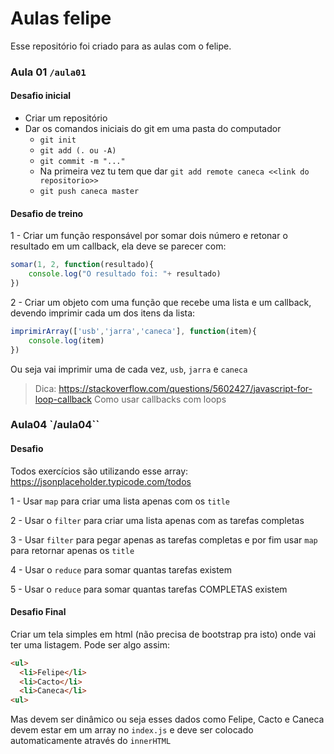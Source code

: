 # Aulas felipe

Esse repositório foi criado para as aulas com o felipe.

### Aula 01 `/aula01`

#### Desafio inicial

- Criar um repositório
- Dar os comandos iniciais do git em uma pasta do computador
  - `git init`
  - `git add (. ou -A)`
  - `git commit -m "..."`
  - Na primeira vez tu tem que dar `git add remote caneca <<link do repositorio>>`
  - `git push caneca master`

#### Desafio de treino

1 - Criar um função responsável por somar dois número e retonar o resultado em um callback, ela deve se parecer com:

```js
somar(1, 2, function(resultado){
	console.log("O resultado foi: "+ resultado)
})
```

2 - Criar um objeto com uma função que recebe uma lista e um callback, devendo imprimir cada um dos itens da lista:

```js
imprimirArray(['usb','jarra','caneca'], function(item){
	console.log(item)
})
```

Ou seja vai imprimir uma de cada vez, `usb`, `jarra` e `caneca`

> Dica: https://stackoverflow.com/questions/5602427/javascript-for-loop-callback Como usar callbacks com loops


### Aula04 `/aula04``

#### Desafio

Todos exercícios são utilizando esse array: https://jsonplaceholder.typicode.com/todos

1 - Usar `map` para criar uma lista apenas com os `title`

2 - Usar o `filter` para criar uma lista apenas com as tarefas completas

3 - Usar `filter` para pegar apenas as tarefas completas e por fim usar `map` para retornar apenas os `title`

4 - Usar o `reduce` para somar quantas tarefas existem

5 - Usar o `reduce` para somar quantas tarefas COMPLETAS existem

#### Desafio Final

Criar um tela simples em html (não precisa de bootstrap pra isto) onde vai ter uma listagem. Pode ser algo assim:
```html
<ul>
  <li>Felipe</li>
  <li>Cacto</li>
  <li>Caneca</li>
<ul>
```

Mas devem ser dinâmico ou seja esses dados como Felipe, Cacto e Caneca devem estar em um array no `index.js` e deve ser colocado automaticamente através do `innerHTML`